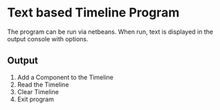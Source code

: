 # Text based Timeline Program
The program can be run via netbeans. When run, text is displayed in the output console with options. 

## Output

1. Add a Component to the Timeline
2. Read the Timeline
3. Clear Timeline 
4. Exit program
